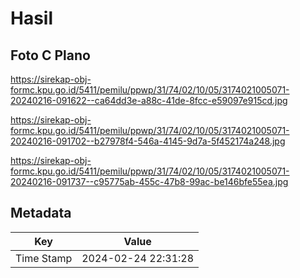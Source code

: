 # Hasil

## Foto C Plano

https://sirekap-obj-formc.kpu.go.id/5411/pemilu/ppwp/31/74/02/10/05/3174021005071-20240216-091622--ca64dd3e-a88c-41de-8fcc-e59097e915cd.jpg

https://sirekap-obj-formc.kpu.go.id/5411/pemilu/ppwp/31/74/02/10/05/3174021005071-20240216-091702--b27978f4-546a-4145-9d7a-5f452174a248.jpg

https://sirekap-obj-formc.kpu.go.id/5411/pemilu/ppwp/31/74/02/10/05/3174021005071-20240216-091737--c95775ab-455c-47b8-99ac-be146bfe55ea.jpg


## Metadata

| Key        | Value               |
| ---------- | ------------------- |
| Time Stamp | 2024-02-24 22:31:28 |



